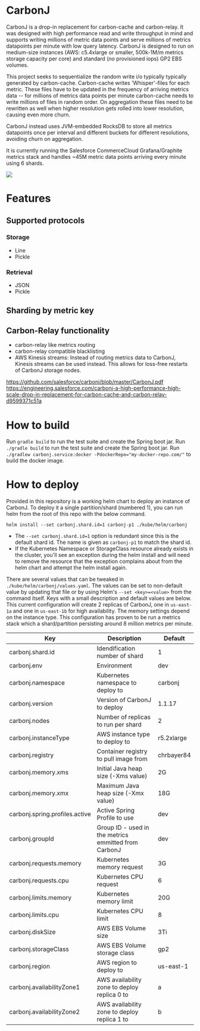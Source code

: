# CarbonJ

CarbonJ is a drop-in replacement for carbon-cache and carbon-relay. It was designed with high performance read and write throughput in mind and supports writing millions of metric data points and serve millions of metrics datapoints per minute with low query latency. CarbonJ is designed to run on medium-size instances (AWS: c5.4xlarge or smaller, 500k-1M/m metrics storage capacity per core) and standard (_no_ provisioned iops) GP2 EBS volumes.

This project seeks to sequentialize the random write i/o typically typically generated by carbon-cache. Carbon-cache writes 'Whisper'-files for each metric. These files have to be updated in the frequency of arriving metrics data -- for millions of metrics data points per minute carbon-cache needs to write millions of files in random order. On aggregation these files need to be rewritten as well when higher resolution gets rolled into lower resolution, causing even more churn.

CarbonJ instead uses JVM-embedded RocksDB to store all metrics datapoints once per interval and different buckets for different resolutions, avoiding churn on aggregation.

It is currently running the Salesforce CommerceCloud Grafana/Graphite metrics stack and handles ~45M metric data points arriving every minute using 6 shards.

[![](https://github.com/salesforce/carbonj/workflows/Java%20CI/badge.svg)]( https://github.com/salesforce/carbonj/actions?query=workflow%3A%22Java+CI%22)


# Features

## Supported protocols

### Storage
- Line
- Pickle
### Retrieval
- JSON
- Pickle

## Sharding by metric key

## Carbon-Relay functionality

- carbon-relay like metrics routing
- carbon-relay compatible blacklisting
- AWS Kinesis streams: Instead of routing metrics data to CarbonJ, Kinesis streams can be used instead. This allows for loss-free restarts of CarbonJ storage nodes.

https://github.com/salesforce/carbonj/blob/master/CarbonJ.pdf
https://engineering.salesforce.com/carbonj-a-high-performance-high-scale-drop-in-replacement-for-carbon-cache-and-carbon-relay-d9599371c51a

# How to build

Run `gradle build` to run the test suite and create the Spring boot jar. Run `./gradle build` to run the test suite and create the Spring boot jar. Run
`./gradlew carbonj.service:docker -PdockerRepo="my-docker-repo.com/"` to build the docker image. 

# How to deploy
Provided in this repository is a working helm chart to deploy an instance of CarbonJ.  To deploy it a single partition/shard (numbered 1), you can run helm from the root of this repo with the below command.

`helm install --set carbonj.shard.id=1 carbonj-p1 ./kube/helm/carbonj`
* The `--set carbonj.shard.id=1` option is redundant since this is the default shard id.  The name is given as `carbonj-p1` to match the shard id.
* If the Kubernetes Namespace or StorageClass resource already exists in the cluster, you'll see an exception during the helm install and will need to remove the resource that the exception complains about from the helm chart and attempt the helm install again. 

There are several values that can be tweaked in `./kube/helm/carbonj/values.yaml`.  The values can be set to non-default value by updating that file or by using Helm's `--set <key>=<value>` from the command itself.  Keys with a small description and default values are below.  This current configuration will create 2 replicas of CarbonJ, one in `us-east-1a` and one in `us-east-1b` for high availability.  The memory settings depend on the instance type.  This configuration has proven to be run a metrics stack which a shard/partition persisting around 8 million metrics per minute.

| Key | Description | Default |
|------|-------------|---------|
carbonj.shard.id | Idendification number of shard | 1
carbonj.env | Environment | dev
carbonj.namespace | Kubernetes namespace to deploy to | carbonj
carbonj.version | Version of CarbonJ to deploy | 1.1.17
carbonj.nodes | Number of replicas to run per shard | 2
carbonj.instanceType | AWS instance type to deploy to | r5.2xlarge
carbonj.registry | Container registry to pull image from | chrbayer84
carbonj.memory.xms | Initial Java heap size (-Xms value) | 2G
carbonj.memory.xmx | Maximum Java heap size (-Xmx value) | 18G
carbonj.spring.profiles.active | Active Spring Profile to use | dev
carbonj.groupId | Group ID - used in the metrics emmitted from CarbonJ | dev
carbonj.requests.memory | Kubernetes memory request | 3G
carbonj.requests.cpu | Kubernetes CPU request | 6
carbonj.limits.memory | Kubernetes memory limit | 20G
carbonj.limits.cpu | Kubernetes CPU limit | 8
carbonj.diskSize | AWS EBS Volume size | 3Ti
carbonj.storageClass | AWS EBS Volume storage class | gp2
carbonj.region | AWS region to deploy to | us-east-1
carbonj.availabilityZone1 | AWS availability zone to deploy replica 0 to | a
carbonj.availabilityZone2 | AWS availability zone to deploy replica 1 to | b
